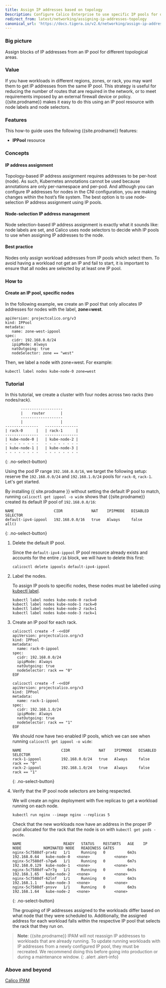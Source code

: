 ```yaml
---
title: Assign IP addresses based on topology
Description: Configure Calico Enterprise to use specific IP pools for different topologies including zone, rack, or region. 
redirect_from: latest/networking/assigning-ip-addresses-topology
canonical_url: 'https://docs.tigera.io/v2.6/networking/assign-ip-addresses-topology'
---
```


### Big picture

Assign blocks of IP addresses from an IP pool for different topological areas.

### Value

If you have workloads in different regions, zones, or rack, you may want them to get IP addresses from the same IP pool. This strategy is useful for reducing the number of routes that are required in the network, or to meet requirements imposed by an external firewall device or policy. {{site.prodname}} makes it easy to do this using an IP pool resource with node labels and node selectors.

### Features

This how-to guide uses the following {{site.prodname}} features:

- **IPPool** resource

### Concepts

#### IP address assignment

Topology-based IP address assignment requires addresses to be per-host (node). 
As such, Kubernetes annotations cannot be used because annotations are only per-namespace and per-pod. And although you can configure IP addresses for nodes in the CNI configuration, you are making changes within the host’s file system. The best option is to use node-selection IP address assignment using IP pools.

#### Node-selection IP address management

Node selection-based IP address assignment is exactly what it sounds like: node labels are set, and Calico uses node selectors to decide whih IP pools to use when assigning IP addresses to the node.

#### Best practice

Nodes only assign workload addresses from IP pools which select them. To avoid having a workload not get an IP and fail to start, it is important to ensure that all nodes are selected by at least one IP pool.

### How to

#### Create an IP pool, specific nodes

In the following example, we create an IP pool that only allocates IP addresses for nodes with the label, **zone=west**.

```
apiVersion: projectcalico.org/v3
kind: IPPool
metadata:
   name: zone-west-ippool
spec:
   cidr: 192.168.0.0/24
   ipipMode: Always
   natOutgoing: true
   nodeSelector: zone == "west"
```

Then, we label a node with zone=west. For example:

```
kubectl label nodes kube-node-0 zone=west
```

### Tutorial

In this tutorial, we create a cluster with four nodes across two racks (two nodes/rack). 

```
       -------------------
       |    router       |
       -------------------
       |                 |
---------------   ---------------
| rack-0      |   | rack-1      |
---------------   ---------------
| kube-node-0 |   | kube-node-2 |
- - - - - - - -   - - - - - - - -
| kube-node-1 |   | kube-node-3 |
- - - - - - - -   - - - - - - - -
```
{: .no-select-button}

Using the pod IP range `192.168.0.0/16`, we target the following setup: reserve
the `192.168.0.0/24` and `192.168.1.0/24` pools for `rack-0`, `rack-1`. Let's
get started.

By installing {{ site.prodname }} without setting the default IP pool to match,
running `calicoctl get ippool -o wide` shows that {{site.prodname}} created its
default IP pool of `192.168.0.0/16`:

```
NAME                  CIDR             NAT    IPIPMODE   DISABLED   SELECTOR
default-ipv4-ippool   192.168.0.0/16   true   Always     false      all()
```
{: .no-select-button}

1. Delete the default IP pool.

   Since the `default-ipv4-ippool` IP pool resource already exists and accounts
   for the entire `/16` block, we will have to delete this first:

   ```
   calicoctl delete ippools default-ipv4-ippool
   ```

2. Label the nodes.

   To assign IP pools to specific nodes, these nodes must be labelled
   using [kubectl label](https://kubernetes.io/docs/tasks/configure-pod-container/assign-pods-nodes/#add-a-label-to-a-node).

   ```
   kubectl label nodes kube-node-0 rack=0
   kubectl label nodes kube-node-1 rack=0
   kubectl label nodes kube-node-2 rack=1
   kubectl label nodes kube-node-3 rack=1
   ```

3. Create an IP pool for each rack.

   ```
   calicoctl create -f -<<EOF
   apiVersion: projectcalico.org/v3
   kind: IPPool
   metadata:
     name: rack-0-ippool
   spec:
     cidr: 192.168.0.0/24
     ipipMode: Always
     natOutgoing: true
     nodeSelector: rack == "0"
   EOF
   ```

   ```
   calicoctl create -f -<<EOF
   apiVersion: projectcalico.org/v3
   kind: IPPool
   metadata:
     name: rack-1-ippool
   spec:
     cidr: 192.168.1.0/24
     ipipMode: Always
     natOutgoing: true
     nodeSelector: rack == "1"
   EOF
   ```

   We should now have two enabled IP pools, which we can see when running `calicoctl get ippool -o wide`:

   ```
   NAME                  CIDR             NAT    IPIPMODE   DISABLED   SELECTOR
   rack-1-ippool         192.168.0.0/24   true   Always     false      rack == "0"
   rack-2-ippool         192.168.1.0/24   true   Always     false      rack == "1"
   ```
   {: .no-select-button}

4. Verify that the IP pool node selectors are being respected.

   We will create an nginx deployment with five replicas to get a workload
   running on each node.

   ```
   kubectl run nginx --image nginx --replicas 5
   ```

   Check that the new workloads now have an address in the proper IP pool
   allocated for the rack that the node is on with `kubectl get pods -owide`.

   ```
   NAME                   READY   STATUS    RESTARTS   AGE    IP             NODE          NOMINATED NODE   READINESS GATES
   nginx-5c7588df-prx4z   1/1     Running   0          6m3s   192.168.0.64   kube-node-0   <none>           <none>
   nginx-5c7588df-s7qw6   1/1     Running   0          6m7s   192.168.0.129  kube-node-1   <none>           <none>
   nginx-5c7588df-w7r7g   1/1     Running   0          6m3s   192.168.1.65   kube-node-2   <none>           <none>
   nginx-5c7588df-62lnf   1/1     Running   0          6m3s   192.168.1.1    kube-node-3   <none>           <none>
   nginx-5c7588df-pnsvv   1/1     Running   0          6m3s   192.168.1.64   kube-node-2   <none>           <none>
   ```
   {: .no-select-button}

   The grouping of IP addresses assigned to the workloads differ based on what
   node that they were scheduled to. Additionally, the assigned address for
   each workload falls within the respective IP pool that selects the rack that
   they run on.

> **Note**: {{site.prodname}} IPAM will not reassign IP addresses to workloads
> that are already running. To update running workloads with IP addresses from
> a newly configured IP pool, they must be recreated. We recommend doing this
> before going into production or during a maintenance window.
{: .alert .alert-info}

### Above and beyond

[Calico IPAM]({{site.baseurl}}/{{page.version}}/reference/cni-plugin/configuration)
